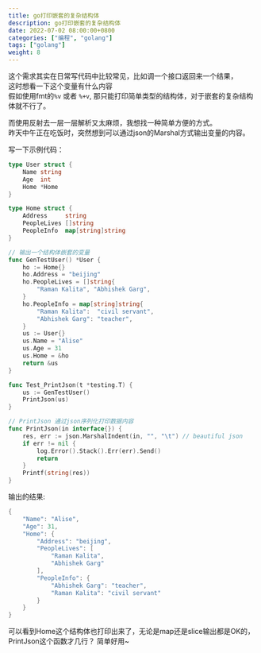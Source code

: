 ```yaml
---
title: go打印嵌套的复杂结构体
description: go打印嵌套的复杂结构体
date: 2022-07-02 08:00:00+0800
categories: ["编程", "golang"]
tags: ["golang"]
weight: 8
---
```


这个需求其实在日常写代码中比较常见，比如调一个接口返回来一个结果，  
这时想看一下这个变量有什么内容  
假如使用fmt的`%v` 或者 `%+v`, 那只能打印简单类型的结构体，对于嵌套的复杂结构体就不行了。

而使用反射去一层一层解析又太麻烦，我想找一种简单方便的方式。  
昨天中午正在吃饭时，突然想到可以通过json的Marshal方式输出变量的内容。

写一下示例代码：


``` go
type User struct {
	Name string
	Age  int
	Home *Home
}

type Home struct {
	Address     string
	PeopleLives []string
	PeopleInfo  map[string]string
}

// 输出一个结构体嵌套的变量
func GenTestUser() *User {
	ho := Home{}
	ho.Address = "beijing"
	ho.PeopleLives = []string{
		"Raman Kalita", "Abhishek Garg",
	}
	ho.PeopleInfo = map[string]string{
		"Raman Kalita":  "civil servant",
		"Abhishek Garg": "teacher",
	}
	us := User{}
	us.Name = "Alise"
	us.Age = 31
	us.Home = &ho
	return &us
}

func Test_PrintJson(t *testing.T) {
	us := GenTestUser()
	PrintJson(us)
}

// PrintJson 通过json序列化打印数据内容
func PrintJson(in interface{}) {
	res, err := json.MarshalIndent(in, "", "\t") // beautiful json
	if err != nil {
		log.Error().Stack().Err(err).Send()
		return
	}
	Printf(string(res))
}
```

输出的结果:

``` go
{
	"Name": "Alise",
	"Age": 31,
	"Home": {
		"Address": "beijing",
		"PeopleLives": [
			"Raman Kalita",
			"Abhishek Garg"
		],
		"PeopleInfo": {
			"Abhishek Garg": "teacher",
			"Raman Kalita": "civil servant"
		}
	}
}

```

可以看到Home这个结构体也打印出来了，无论是map还是slice输出都是OK的，
PrintJson这个函数才几行？ 简单好用~

